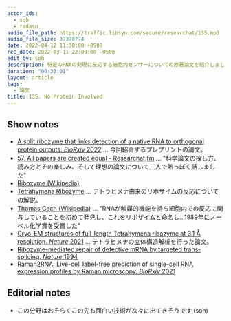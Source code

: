 ```yaml
---
actor_ids:
  - soh
  - tadasu
audio_file_path: https://traffic.libsyn.com/secure/researchat/135.mp3
audio_file_size: 37370774
date: 2022-04-12 11:30:00 +0900
rec_date: 2022-03-11 22:00:00 -0500
edit_by: soh
description: 特定のRNAの発現に反応する細胞内センサーについての原著論文を紹介しました。
duration: "00:33:01"
layout: article
tags:
  - 論文
title: 135. No Protein Involved
---
```


## Show notes
- [A split ribozyme that links detection of a native RNA to orthogonal protein outputs. _BioRxiv_ 2022](https://www.biorxiv.org/content/10.1101/2022.01.12.476080v1) ... 今回紹介するプレプリントの論文。
- [57. All papers are created equal - Researchat.fm](https://researchat.fm/episode/57) ... "科学論文の探し方、読み方とその楽しみ、そして理想の論文について三人で熱っぽく話しました"
- [Ribozyme (Wikipedia)](https://en.wikipedia.org/wiki/Ribozyme)
- [Tetrahymena Ribozyme](http://www.tud.ttu.ee/im/Tonu.Reintamm/shabarova/10.2.html) ... テトラヒメナ由来のリボザイムの反応についての解説。
- [Thomas Cech (Wikipedia)](https://en.wikipedia.org/wiki/Thomas_Cech) ... "RNAが触媒的機能を持ち細胞内での反応に関与していることを初めて発見し、これをリボザイムと命名し...1989年にノーベル化学賞を受賞した"
- [Cryo-EM structures of full-length Tetrahymena ribozyme at 3.1 Å resolution. _Nature_ 2021](https://www.nature.com/articles/s41586-021-03803-w) ... テトラヒメナの立体構造解析を行った論文。
- [Ribozyme-mediated repair of defective mRNA by targeted trans-splicing. _Nature_ 1994](https://www.nature.com/articles/371619a0)
- [Raman2RNA: Live-cell label-free prediction of single-cell RNA expression profiles by Raman microscopy. _BioRxiv_ 2021](https://www.biorxiv.org/content/10.1101/2021.11.30.470655v1.full)

## Editorial notes
- この分野はおそらくこの先も面白い技術が次々に出てきそうです (soh)
